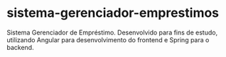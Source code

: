 # sistema-gerenciador-emprestimos
Sistema Gerenciador de Empréstimo. Desenvolvido para fins de estudo, utilizando Angular para desenvolvimento do frontend e Spring para o backend.
